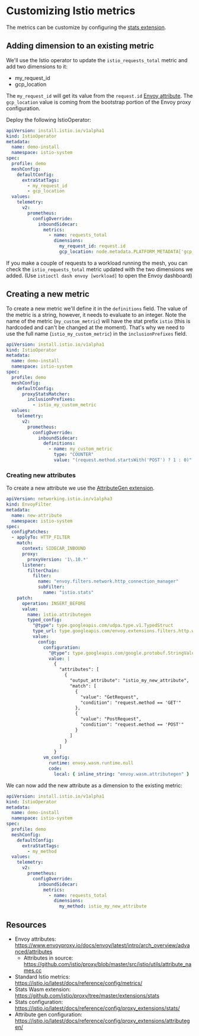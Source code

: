 # Customizing Istio metrics

The metrics can be customize by configuring the [stats extension](https://github.com/istio/proxy/tree/master/extensions/stats).

## Adding dimension to an existing metric

We'll use the Istio operator to update the `istio_requests_total` metric and add two dimensions to it:

- my_request_id
- gcp_location

The `my_request_id` will get its value from the `request.id` [Envoy attribute](https://www.envoyproxy.io/docs/envoy/latest/intro/arch_overview/advanced/attributes). The `gcp_location` value is coming from the bootstrap portion of the Envoy proxy configuration.

Deploy the following IstioOperator:

```yaml
apiVersion: install.istio.io/v1alpha1
kind: IstioOperator
metadata:
  name: demo-install
  namespace: istio-system
spec:
  profile: demo
  meshConfig:
    defaultConfig:
      extraStatTags:
        - my_request_id
        - gcp_location
  values:
    telemetry:
      v2:
        prometheus:
          configOverride:
            inboundSidecar:
              metrics:
                - name: requests_total
                  dimensions:
                    my_request_id: request.id
                    gcp_location: node.metadata.PLATFORM_METADATA['gcp_location']
```

If you make a couple of requests to a workload running the mesh, you can check the `istio_requests_total` metric updated with the two dimensions we added. (Use `istioctl dash envoy [workload]` to open the Envoy dashboard)

## Creating a new metric

To create a new metric we'll define it in the `definitions` field. The value of the metric is a string, however, it needs to evaluate to an integer. Note the name of the metric (`my_custom_metric`) will have the stat prefix `istio` (this is hardcoded and can't be changed at the moment). That's why we need to use the full name (`istio_my_custom_metric`) in the `inclusionPrefixes` field.

```yaml
apiVersion: install.istio.io/v1alpha1
kind: IstioOperator
metadata:
  name: demo-install
  namespace: istio-system
spec:
  profile: demo
  meshConfig:
    defaultConfig:
      proxyStatsMatcher:
        inclusionPrefixes:
          - istio_my_custom_metric
  values:
    telemetry:
      v2:
        prometheus:
          configOverride:
            inboundSidecar:
              definitions:
                - name: my_custom_metric
                  type: "COUNTER"
                  value: "(request.method.startsWith('POST') ? 1 : 0)"
```

### Creating new attributes

To create a new attribute we use the [AttributeGen extension](https://github.com/istio/proxy/tree/master/extensions/attributegen).

```yaml
apiVersion: networking.istio.io/v1alpha3
kind: EnvoyFilter
metadata:
  name: new-attribute
  namespace: istio-system
spec:
  configPatches:
  - applyTo: HTTP_FILTER
    match:
      context: SIDECAR_INBOUND
      proxy:
        proxyVersion: '1\.10.*'
      listener:
        filterChain:
          filter:
            name: "envoy.filters.network.http_connection_manager"
            subFilter:
              name: "istio.stats"
    patch:
      operation: INSERT_BEFORE
      value:
        name: istio.attributegen
        typed_config:
          "@type": type.googleapis.com/udpa.type.v1.TypedStruct
          type_url: type.googleapis.com/envoy.extensions.filters.http.wasm.v3.Wasm
          value:
            config:
              configuration:
                "@type": type.googleapis.com/google.protobuf.StringValue
                value: |
                  {
                    "attributes": [
                      {
                        "output_attribute": "istio_my_new_attribute",
                        "match": [
                          {
                            "value": "GetRequest",
                            "condition": "request.method == 'GET'"
                          },
                          {
                            "value": "PostRequest",
                            "condition": "request.method == 'POST'"
                          }
                        ]
                      }
                    ]
                  }
              vm_config:
                runtime: envoy.wasm.runtime.null
                code:
                  local: { inline_string: "envoy.wasm.attributegen" }
```

We can now add the new attribute as a dimension to the existing metric:


```yaml
apiVersion: install.istio.io/v1alpha1
kind: IstioOperator
metadata:
  name: demo-install
  namespace: istio-system
spec:
  profile: demo
  meshConfig:
    defaultConfig:
      extraStatTags:
        - my_method
  values:
    telemetry:
      v2:
        prometheus:
          configOverride:
            inboundSidecar:
              metrics:
                - name: requests_total
                  dimensions:
                    my_method: istio_my_new_attribute
```


## Resources

- Envoy attributes: https://www.envoyproxy.io/docs/envoy/latest/intro/arch_overview/advanced/attributes
  - Attributes in source: https://github.com/istio/proxy/blob/master/src/istio/utils/attribute_names.cc
- Standard Istio metrics: https://istio.io/latest/docs/reference/config/metrics/
- Stats Wasm extension: https://github.com/istio/proxy/tree/master/extensions/stats 
- Stats configuration: https://istio.io/latest/docs/reference/config/proxy_extensions/stats/ 
- Attribute gen configuration: https://istio.io/latest/docs/reference/config/proxy_extensions/attributegen/ 